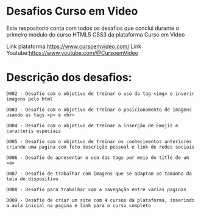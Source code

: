# Desafios Curso em Video

Este respositorio conta com todos os desafios que conclui durante o primeiro modulo do curso HTML5 CSS3 da plataforma Curso em Video

Link plataforma:https://www.cursoemvideo.com/
Link Youtube:https://www.youtube.com/@CursoemVideo

# Descrição dos desafios:

    D002 - Desafio com o objetivo de treinar o uso da tag <img> e inserir imagens pelo html
    
    D003 - Desafio com o objetivo de treinar o posicionamento de imagens usando as tags <p> e <br>
    
    D004 - Desafio com o objetivo de treinar a inserção de Emojis e caracteris especiais
    
    D005 - Desafio com o objetivo de treinar os conhecimentos anteriores criando uma pagina com foto descrição pessoal e link de redes sociais 
    
    D006 - Desafio de apresentar o uso das tags por meio do title de um <a>
    
    D007 - Desafio de trabalhar com imagens que se adaptam ao tamanho da tela do dispositivo 
    
    D008 - Desafio para trabalhar com a navegação entre varias paginas
    
    D009 - Desafio de criar um site com 4 cursos da plataforma, inserindo a aula inicial na pagina e link para o curso completo
    
    
